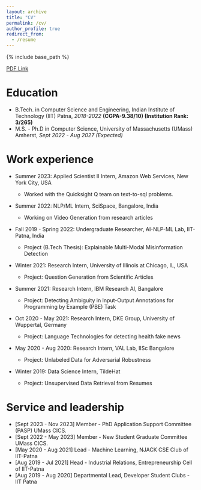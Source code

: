 ```yaml
---
layout: archive
title: "CV"
permalink: /cv/
author_profile: true
redirect_from:
  - /resume
---
```


{% include base_path %}

[PDF Link](https://nish-19.github.io/files/Nischal_UMass_PhD.pdf)

Education
======
* B.Tech. in Computer Science and Engineering, Indian Institute of Technology (IIT) Patna, *2018-2022* **(CGPA-9.38/10) (Institution Rank: 3/265)**
* M.S. - Ph.D in Computer Science, University of Massachusetts (UMass) Amherst, *Sept 2022 - Aug 2027 (Expected)* 

Work experience
======
* Summer 2023: Applied Scientist II Intern, Amazon Web Services, New York City, USA
  * Worked with the Quicksight Q team on text-to-sql problems. 

* Summer 2022: NLP/ML Intern, SciSpace, Bangalore, India
  * Working on Video Generation from research articles

* Fall 2019 - Spring 2022: Undergraduate Researcher, AI-NLP-ML Lab, IIT-Patna, India
  * Project (B.Tech Thesis): Explainable Multi-Modal Misinformation Detection 

* Winter 2021: Research Intern, University of Illinois at Chicago, IL, USA
  * Project: Question Generation from Scientific Articles 

* Summer 2021: Research Intern, IBM Research AI, Bangalore
  * Project: Detecting Ambiguity in Input-Output Annotations for Programming by Example (PBE) Task

* Oct 2020 - May 2021: Research Intern, DKE Group, University of Wuppertal, Germany
  * Project: Language Technologies for detecting health fake news

* May 2020 - Aug 2020: Research Intern, VAL Lab, IISc Bangalore
  * Project: Unlabeled Data for Adversarial Robustness

* Winter 2019: Data Science Intern, TildeHat
  * Project: Unsupervised Data Retrieval from Resumes

Service and leadership
======
* [Sept 2023 - Nov 2023] Member - PhD Application Support Committee (PASP) UMass CICS.
* [Sept 2022 - May 2023] Member - New Student Graduate Committee UMass CICS.
* [May 2020 - Aug 2021] Lead - Machine Learning, NJACK CSE Club of IIT-Patna
* [Aug 2019 - Jul 2021] Head - Industrial Relations, Entrepreneurship Cell of IIT-Patna
* [Aug 2019 - Aug 2020] Departmental Lead, Developer Student Clubs - IIT Patna

